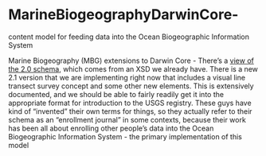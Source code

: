# MarineBiogeographyDarwinCore-
content model for feeding data into the Ocean Biogeographic Information System

Marine Biogeography (MBG) extensions to Darwin Core - There’s a [view of the 2.0 schema](http://snapper.colorado.edu/ObisUsa/portal/XsdReader.php), which comes from an XSD we already have. There is a new 2.1 version that we are implementing right now that includes a visual line transect survey concept and some other new elements. This is extensively documented, and we should be able to fairly readily get it into the appropriate format for introduction to the USGS registry. These guys have kind of “invented” their own terms for things, so they actually refer to their schema as an “enrollment journal” in some contexts, because their work has been all about enrolling other people’s data into the Ocean Biogeographic Information System - the primary implementation of this model
